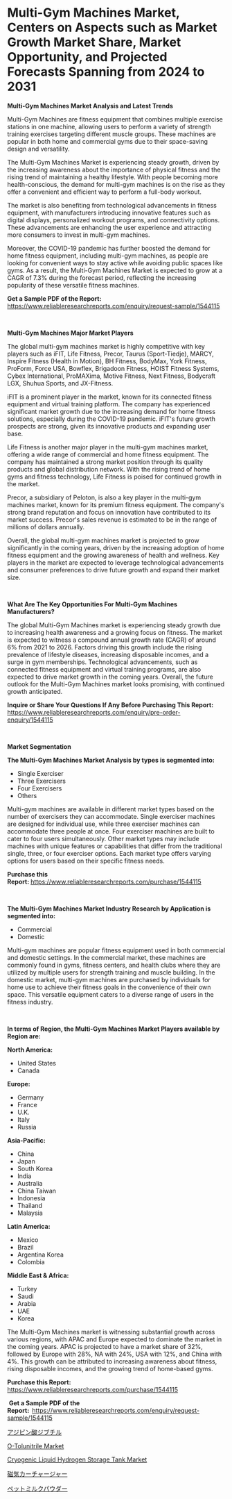 <p><h1>Multi-Gym Machines Market, Centers on Aspects such as Market Growth Market Share, Market Opportunity, and Projected Forecasts Spanning from 2024 to 2031</h1></p><p><strong>Multi-Gym Machines Market Analysis and Latest Trends</strong></p>
<p><p>Multi-Gym Machines are fitness equipment that combines multiple exercise stations in one machine, allowing users to perform a variety of strength training exercises targeting different muscle groups. These machines are popular in both home and commercial gyms due to their space-saving design and versatility.</p><p>The Multi-Gym Machines Market is experiencing steady growth, driven by the increasing awareness about the importance of physical fitness and the rising trend of maintaining a healthy lifestyle. With people becoming more health-conscious, the demand for multi-gym machines is on the rise as they offer a convenient and efficient way to perform a full-body workout.</p><p>The market is also benefiting from technological advancements in fitness equipment, with manufacturers introducing innovative features such as digital displays, personalized workout programs, and connectivity options. These advancements are enhancing the user experience and attracting more consumers to invest in multi-gym machines.</p><p>Moreover, the COVID-19 pandemic has further boosted the demand for home fitness equipment, including multi-gym machines, as people are looking for convenient ways to stay active while avoiding public spaces like gyms. As a result, the Multi-Gym Machines Market is expected to grow at a CAGR of 7.3% during the forecast period, reflecting the increasing popularity of these versatile fitness machines.</p></p>
<p><strong>Get a Sample PDF of the Report:&nbsp;</strong> <a href="https://www.reliableresearchreports.com/enquiry/request-sample/1544115">https://www.reliableresearchreports.com/enquiry/request-sample/1544115</a></p>
<p>&nbsp;</p>
<p><strong>Multi-Gym Machines Major Market Players</strong></p>
<p><p>The global multi-gym machines market is highly competitive with key players such as iFIT, Life Fitness, Precor, Taurus (Sport-Tiedje), MARCY, Inspire Fitness (Health in Motion), BH Fitness, BodyMax, York Fitness, ProForm, Force USA, Bowflex, Brigadoon Fitness, HOIST Fitness Systems, Cybex International, ProMAXima, Motive Fitness, Next Fitness, Bodycraft LGX, Shuhua Sports, and JX-Fitness.</p><p>iFIT is a prominent player in the market, known for its connected fitness equipment and virtual training platform. The company has experienced significant market growth due to the increasing demand for home fitness solutions, especially during the COVID-19 pandemic. iFIT's future growth prospects are strong, given its innovative products and expanding user base.</p><p>Life Fitness is another major player in the multi-gym machines market, offering a wide range of commercial and home fitness equipment. The company has maintained a strong market position through its quality products and global distribution network. With the rising trend of home gyms and fitness technology, Life Fitness is poised for continued growth in the market.</p><p>Precor, a subsidiary of Peloton, is also a key player in the multi-gym machines market, known for its premium fitness equipment. The company's strong brand reputation and focus on innovation have contributed to its market success. Precor's sales revenue is estimated to be in the range of millions of dollars annually.</p><p>Overall, the global multi-gym machines market is projected to grow significantly in the coming years, driven by the increasing adoption of home fitness equipment and the growing awareness of health and wellness. Key players in the market are expected to leverage technological advancements and consumer preferences to drive future growth and expand their market size.</p></p>
<p>&nbsp;</p>
<p><strong>What Are The Key Opportunities For Multi-Gym Machines Manufacturers?</strong></p>
<p><p>The global Multi-Gym Machines market is experiencing steady growth due to increasing health awareness and a growing focus on fitness. The market is expected to witness a compound annual growth rate (CAGR) of around 6% from 2021 to 2026. Factors driving this growth include the rising prevalence of lifestyle diseases, increasing disposable incomes, and a surge in gym memberships. Technological advancements, such as connected fitness equipment and virtual training programs, are also expected to drive market growth in the coming years. Overall, the future outlook for the Multi-Gym Machines market looks promising, with continued growth anticipated.</p></p>
<p><strong>Inquire or Share Your Questions If Any Before Purchasing This Report:</strong> <a href="https://www.reliableresearchreports.com/enquiry/pre-order-enquiry/1544115">https://www.reliableresearchreports.com/enquiry/pre-order-enquiry/1544115</a></p>
<p>&nbsp;</p>
<p><strong>Market Segmentation</strong></p>
<p><strong>The Multi-Gym Machines Market Analysis by types is segmented into:</strong></p>
<p><ul><li>Single Exerciser</li><li>Three Exercisers</li><li>Four Exercisers</li><li>Others</li></ul></p>
<p><p>Multi-gym machines are available in different market types based on the number of exercisers they can accommodate. Single exerciser machines are designed for individual use, while three exerciser machines can accommodate three people at once. Four exerciser machines are built to cater to four users simultaneously. Other market types may include machines with unique features or capabilities that differ from the traditional single, three, or four exerciser options. Each market type offers varying options for users based on their specific fitness needs.</p></p>
<p><strong>Purchase this Report:&nbsp;</strong><a href="https://www.reliableresearchreports.com/purchase/1544115">https://www.reliableresearchreports.com/purchase/1544115</a></p>
<p>&nbsp;</p>
<p><strong>The Multi-Gym Machines Market Industry Research by Application is segmented into:</strong></p>
<p><ul><li>Commercial</li><li>Domestic</li></ul></p>
<p><p>Multi-gym machines are popular fitness equipment used in both commercial and domestic settings. In the commercial market, these machines are commonly found in gyms, fitness centers, and health clubs where they are utilized by multiple users for strength training and muscle building. In the domestic market, multi-gym machines are purchased by individuals for home use to achieve their fitness goals in the convenience of their own space. This versatile equipment caters to a diverse range of users in the fitness industry.</p></p>
<p>&nbsp;</p>
<p><strong>In terms of Region, the Multi-Gym Machines Market Players available by Region are:</strong></p>
<p>
    <p> <strong> North America: </strong>
        <ul>
            <li>United States</li>
            <li>Canada</li>
        </ul>
        </p> 
    <p> <strong> Europe: </strong>
        <ul>
            <li>Germany</li>
            <li>France</li>
            <li>U.K.</li>
            <li>Italy</li>
            <li>Russia</li>
        </ul>
        </p> 
    <p> <strong> Asia-Pacific: </strong>
        <ul>
            <li>China</li>
            <li>Japan</li>
            <li>South Korea</li>
            <li>India</li>
            <li>Australia</li>
            <li>China Taiwan</li>
            <li>Indonesia</li>
            <li>Thailand</li>
            <li>Malaysia</li>
        </ul>
        </p> 
    <p> <strong> Latin America: </strong>
        <ul>
            <li>Mexico</li>
            <li>Brazil</li>
            <li>Argentina Korea</li>
            <li>Colombia</li>
        </ul>
        </p> 
    <p> <strong> Middle East & Africa: </strong>
        <ul>
            <li>Turkey</li>
            <li>Saudi</li>
            <li>Arabia</li>
            <li>UAE</li>
            <li>Korea</li>
        </ul>
    </p>
    </p>
<p><p>The Multi-Gym Machines market is witnessing substantial growth across various regions, with APAC and Europe expected to dominate the market in the coming years. APAC is projected to have a market share of 32%, followed by Europe with 28%, NA with 24%, USA with 12%, and China with 4%. This growth can be attributed to increasing awareness about fitness, rising disposable incomes, and the growing trend of home-based gyms.</p></p>
<p><strong>Purchase this Report: </strong><a href="https://www.reliableresearchreports.com/purchase/1544115">https://www.reliableresearchreports.com/purchase/1544115</a></p>
<p>&nbsp;<strong>Get a Sample PDF of the Report:&nbsp;&nbsp;</strong><a href="https://www.reliableresearchreports.com/enquiry/request-sample/1544115">https://www.reliableresearchreports.com/enquiry/request-sample/1544115</a></p>
<p><strong></strong></p>
<p><p><a href="https://medium.com/@eunawiegad2023/%E3%82%B8%E3%83%96%E3%83%81%E3%83%AB%E3%82%A2%E3%82%B8%E3%83%9A%E3%83%BC%E3%83%88%E5%B8%82%E5%A0%B4%E3%81%AF-2023%E5%B9%B4%E3%81%BE%E3%81%A7%E3%81%AE%E5%B8%82%E5%A0%B4%E3%82%B7%E3%82%A7%E3%82%A2-%E8%A6%8F%E6%A8%A1-%E3%81%8A%E3%82%88%E3%81%B3%E4%BA%88%E6%B8%AC%E3%81%AB%E7%84%A6%E7%82%B9%E3%82%92%E5%BD%93%E3%81%A6%E3%81%A6%E3%81%84%E3%81%BE%E3%81%99-7507cb6fc53f">アジピン酸ジブチル</a></p><p><a href="https://issuu.com/reportprime-2/docs/o-tolunitrile-market-size-2030.pptx">O-Tolunitrile Market</a></p><p><a href="https://issuu.com/reportprime-2/docs/cryogenic-liquid-hydrogen-storage-tank-market-size">Cryogenic Liquid Hydrogen Storage Tank Market</a></p><p><a href="https://github.com/NashBeahan2023/Market-Research-Report-List-1/blob/main/89621897150.md">磁気カーチャージャー</a></p><p><a href="https://github.com/joaejkdzgyljvo6/Market-Research-Report-List-1/blob/main/13905057149.md">ペットミルクパウダー</a></p></p>